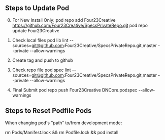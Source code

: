 Steps to Update Pod
------------------------
0. For New Install Only:
pod repo add Four23Creative https://github.com/Four23Creative/SpecsPrivateRepo.git
pod repo update Four23Creative

1. Check local files
pod lib lint --sources=git@github.com:Four23Creative/SpecsPrivateRepo.git,master --private --allow-warnings

2. Create tag and push to github

3. Check repo file
pod spec lint --sources=git@github.com:Four23Creative/SpecsPrivateRepo.git,master --private --allow-warnings

4. Final Submit
pod repo push Four23Creative DNCore.podspec --allow-warnings


Steps to Reset Podfile Pods
--------------------------------
When changing pod's "path" to/from development mode:

rm Pods/Manifest.lock && rm Podfile.lock && pod install
